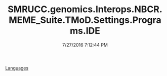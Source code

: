 ﻿---
title: SMRUCC.genomics.Interops.NBCR.MEME_Suite.TMoD.Settings.Programs.IDE
date: 7/27/2016 7:12:44 PM
---

[Languages](T-SMRUCC.genomics.Interops.NBCR.MEME_Suite.TMoD.Settings.Programs.IDE.Languages.html)

